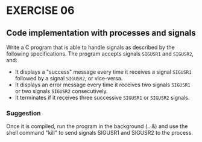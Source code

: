 # EXERCISE 06
## Code implementation with processes and signals

Write a C program that is able to handle signals as described by the following
specifications.
The program accepts signals `SIGUSR1` and `SIGUSR2`, and:
- It displays a "success" message every time it receives a signal `SIGUSR1` followed by a signal `SIGUSR2`, or vice-versa.
- It displays an error message every time it receives two signals `SIGUSR1` or two signals `SIGUSR2` consecutively.
- It terminates if it receives three successive `SIGUSR1` or `SIGUSR2` signals.


### Suggestion
Once it is compiled, run the program in the background (...&) and use the shell command "kill" to send signals SIGUSR1 and SIGUSR2 to the process.

